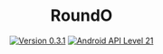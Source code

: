 <h1 align=center>RoundO</h1>
<p align=center>
    <a href="./CHANGELOG.md"><img alt="Version 0.3.1" src="https://img.shields.io/badge/version-0.3.1-red.svg"/></a>
    <a href="https://www.android.com/versions/lollipop-5-0/"><img alt="Android API Level 21" src="https://img.shields.io/badge/Android_API_Level-21-A4C639.svg"/></a>
</p>
